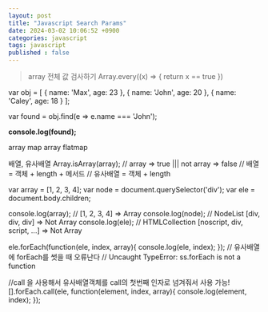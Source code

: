 ```yaml
---
layout: post
title: "Javascript Search Params"
date: 2024-03-02 10:06:52 +0900
categories: javascript
tags: javascript
published : false
---
```


> array 전체 값 검사하기
Array.every((x) => {
	return x == true
})

var obj = [
	{ name: 'Max', age: 23 },
	{ name: 'John', age: 20 },
	{ name: 'Caley', age: 18 }
];

var found = obj.find(e => e.name === 'John');

**console.log(found);**

array map
array flatmap

배열, 유사배열
Array.isArray(array);
// array => true  |||  not array => false
// 배열 = 객체 + length + 메서드
// 유사배열 = 객체 + length

var array = [1, 2, 3, 4];
var node = document.querySelector('div'); 
var ele = document.body.children;

console.log(array);		// [1, 2, 3, 4]  => Array
console.log(node);		// NodeList [div, div, div] => Not Array
console.log(ele);		// HTMLCollection [noscript, div, script, ...] => Not Array

ele.forEach(function(ele, index, array){
	console.log(ele, index);
});
// 유사배열에 forEach를 썻을 때 오류난다
// Uncaught TypeError: ss.forEach is not a function

//call 을 사용해서 유사배열객체를  call의 첫번째 인자로 넘겨줘서 사용 가능!
[].forEach.call(ele, function(element, index, array){
	console.log(element, index);
});